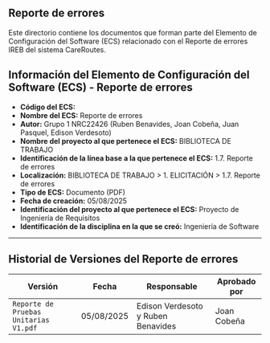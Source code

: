 ## Reporte de errores 
Este directorio contiene los documentos que forman parte del Elemento de Configuración del Software (ECS) relacionado con el Reporte de errores IREB del sistema CareRoutes.
## Información del Elemento de Configuración del Software (ECS) - Reporte de errores 

* **Código del ECS:** 
* **Nombre del ECS:** Reporte de errores 
* **Autor:** Grupo 1 NRC22426 (Ruben Benavides, Joan Cobeña, Juan Pasquel, Edison Verdesoto)
* **Nombre del proyecto al que pertenece el ECS:** BIBLIOTECA DE TRABAJO
* **Identificación de la línea base a la que pertenece el ECS:** 1.7. Reporte de errores 
* **Localización:** BIBLIOTECA DE TRABAJO > 1. ELICITACIÓN > 1.7. Reporte de errores 
* **Tipo de ECS:** Documento (PDF)
* **Fecha de creación:** 05/08/2025
* **Identificación del proyecto al que pertenece el ECS:** Proyecto de Ingeniería de Requisitos
* **Identificación de la disciplina en la que se creó:** Ingeniería de Software

---

## Historial de Versiones del Reporte de errores 

| Versión           | Fecha       | Responsable       | Aprobado por                         |
|------------------|-------------|-------------------|--------------------------------------|
| `Reporte de Pruebas Unitarias V1.pdf` | 05/08/2025  | Edison Verdesoto y Ruben Benavides    | Joan Cobeña|


